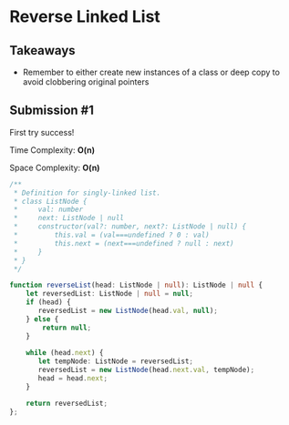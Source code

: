 # Reverse Linked List

## Takeaways

* Remember to either create new instances of a class or deep copy to avoid clobbering original pointers

## Submission #1

First try success!

Time Complexity: **O(n)**

Space Complexity: **O(n)**

````typescript
/**
 * Definition for singly-linked list.
 * class ListNode {
 *     val: number
 *     next: ListNode | null
 *     constructor(val?: number, next?: ListNode | null) {
 *         this.val = (val===undefined ? 0 : val)
 *         this.next = (next===undefined ? null : next)
 *     }
 * }
 */

function reverseList(head: ListNode | null): ListNode | null {
    let reversedList: ListNode | null = null;
    if (head) {
       reversedList = new ListNode(head.val, null);
    } else {
        return null;
    }
    
    while (head.next) {
       let tempNode: ListNode = reversedList;
       reversedList = new ListNode(head.next.val, tempNode);
       head = head.next;
    }

    return reversedList;
};
````

